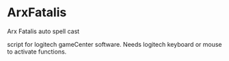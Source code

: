 # ArxFatalis
Arx Fatalis auto spell cast

script for logitech gameCenter software. Needs logitech keyboard or mouse to activate functions.
